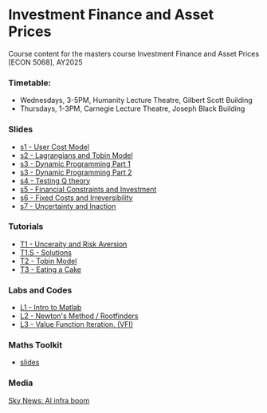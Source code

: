 
# <i class="fas fa-chart-line"></i> <i class="fas fa-industry"></i> <i class="fas fa-wrench"></i> Investment Finance and Asset Prices

Course content for the masters course Investment Finance and Asset Prices [ECON 5068], AY2025

### Timetable:
- Wednesdays, 3-5PM, Humanity Lecture Theatre, Gilbert Scott Building 
- Thursdays,  1-3PM, Carnegie Lecture Theatre, Joseph Black Building

### <i class="fas fa-file-pdf"></i> Slides

- [s1 - User Cost Model](/uploads/ifap1.pdf)
- [s2 - Lagrangians and Tobin Model](/uploads/ifap2.pdf)
- [s3 - Dynamic Programming Part 1](/uploads/ifap3.pdf)
- [s3 - Dynamic Programming Part 2](/uploads/ifap4.pdf)
- [s4 - Testing Q theory]()
- [s5 - Financial Constraints and Investment]()
- [s6 - Fixed Costs and Irreversibility]()
- [s7 - Uncertainty and Inaction]()

### <i class="fas fa-dumbbell"></i> Tutorials
- [T1 - Unceraity and Risk Aversion]()
- [T1.S - Solutions]()
- [T2 - Tobin Model]()
- [T3 - Eating a Cake]()

### <i class="fas fa-code"></i> Labs and Codes

- [L1 - Intro to Matlab]()
- [L2 - Newton's Method / Rootfinders]()
- [L3 - Value Function Iteration. (VFI)]()

### <i class="fas fa-toolbox"></i> Maths Toolkit

- [slides](/uploads/math.pdf)


### <i class="fas fa-photo-film"></i>Media
[Sky News: AI infra boom](/uploads/math.pdf)